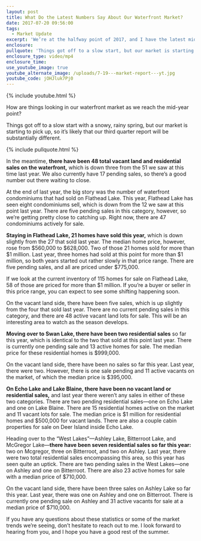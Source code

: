 ```yaml
---
layout: post
title: What Do the Latest Numbers Say About Our Waterfront Market?
date: 2017-07-20 09:56:00
tags:
  - Market Update
excerpt: 'We’re at the halfway point of 2017, and I have the latest mid-year statistics from our market to share with you.'
enclosure:
pullquote: 'Things got off to a slow start, but our market is starting to pick up.'
enclosure_type: video/mp4
enclosure_time:
use_youtube_image: true
youtube_alternate_image: /uploads/7-19---market-report---yt.jpg
youtube_code: jOHJluk7Pj0
---
```



{% include youtube.html %}

How are things looking in our waterfront market as we reach the mid-year point?

Things got off to a slow start with a snowy, rainy spring, but our market is starting to pick up, so it’s likely that our third quarter report will be substantially different.

{% include pullquote.html %}

In the meantime, **there have been 48 total vacant land and residential sales on the waterfront,** which is down three from the 51 we saw at this time last year. We also currently have 17 pending sales, so there’s a good number out there waiting to close.

At the end of last year, the big story was the number of waterfront condominiums that had sold on Flathead Lake. This year, Flathead Lake has seen eight condominiums sell, which is down from the 12 we saw at this point last year. There are five pending sales in this category, however, so we’re getting pretty close to catching up. Right now, there are 47 condominiums actively for sale.

**Staying in Flathead Lake, 21 homes have sold this year,** which is down slightly from the 27 that sold last year. The median home price, however, rose from $560,000 to $628,000. Two of those 21 homes sold for more than $1 million. Last year, three homes had sold at this point for more than $1 million, so both years started out rather slowly in that price range. There are five pending sales, and all are priced under $775,000.

If we look at the current inventory of 115 homes for sale on Flathead Lake, 58 of those are priced for more than $1 million. If you’re a buyer or seller in this price range, you can expect to see some shifting happening soon.

On the vacant land side, there have been five sales, which is up slightly from the four that sold last year. There are no current pending sales in this category, and there are 48 active vacant land lots for sale. This will be an interesting area to watch as the season develops.

**Moving over to Swan Lake, there have been two residential sales** so far this year, which is identical to the two that sold at this point last year. There is currently one pending sale and 13 active homes for sale. The median price for these residential homes is $999,000.

On the vacant land side, there have been no sales so far this year. Last year, there were two. However, there is one sale pending and 11 active vacants on the market, of which the median price is $395,000.

**On Echo Lake and Lake Blaine, there have been no vacant land or residential sales,** and last year there weren’t any sales in either of these two categories. There are two pending residential sales—one on Echo Lake and one on Lake Blaine. There are 15 residential homes active on the market and 11 vacant lots for sale. The median price is $1 million for residential homes and $500,000 for vacant lands. There are also a couple cabin properties for sale on Deer Island inside Echo Lake.

Heading over to the “West Lakes”—Ashley Lake, Bitterroot Lake, and McGregor Lake—**there have been seven residential sales so far this year:** two on Mcgregor, three on Bitterroot, and two on Ashley. Last year, there were two total residential sales encompassing this area, so this year has seen quite an uptick. There are two pending sales in the West Lakes—one on Ashley and one on Bitterroot. There are also 23 active homes for sale with a median price of $710,000.

On the vacant land side, there have been three sales on Ashley Lake so far this year. Last year, there was one on Ashley and one on Bitterroot. There is currently one pending sale on Ashley and 31 active vacants for sale at a median price of $710,000.

If you have any questions about these statistics or some of the market trends we’re seeing, don’t hesitate to reach out to me. I look forward to hearing from you, and I hope you have a good rest of the summer.